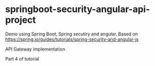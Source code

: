 # springboot-security-angular-api-project
Demo using Spring Boot, Spring secutiry and angular. Based on https://spring.io/guides/tutorials/spring-security-and-angular-js

API Gateway implementation

Part 4 of tutorial